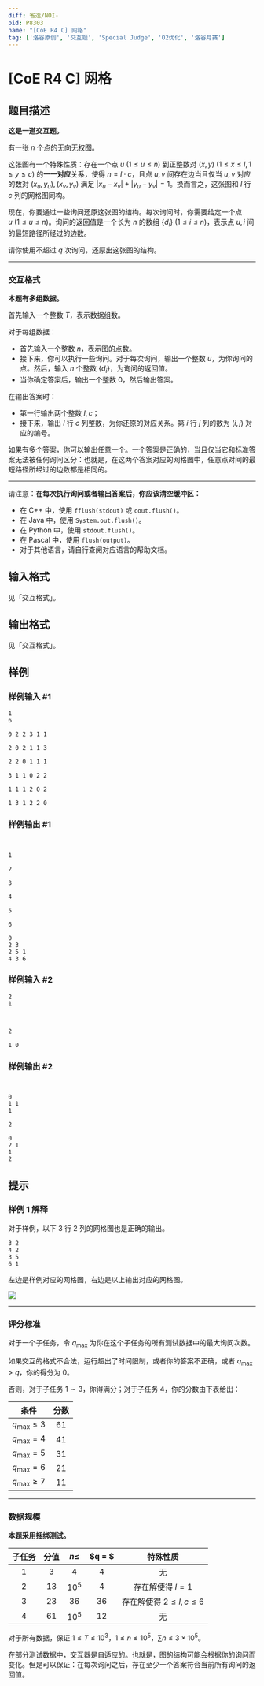 ```yaml
---
diff: 省选/NOI-
pid: P8303
name: "[CoE R4 C] 网格"
tag: ['洛谷原创', '交互题', 'Special Judge', 'O2优化', '洛谷月赛']
---
```

# [CoE R4 C] 网格
## 题目描述

**这是一道交互题。**

有一张 $n$ 个点的无向无权图。

这张图有一个特殊性质：存在一个点 $u \ (1 \leq u \leq n)$ 到正整数对 $(x, y) \ (1 \leq x \leq l, 1 \leq y \leq c)$ 的**一一对应**关系，使得 $n = l \cdot c$，且点 $u, v$ 间存在边当且仅当 $u, v$ 对应的数对 $(x_u, y_u), (x_v, y_v)$ 满足 $|x_u - x_v| + |y_u - y_v| = 1$。换而言之，这张图和 $l$ 行 $c$ 列的网格图同构。

现在，你要通过一些询问还原这张图的结构。每次询问时，你需要给定一个点 $u \ (1 \leq u \leq n)$。询问的返回值是一个长为 $n$ 的数组 $\{d_i\} \ (1 \leq i \leq n)$，表示点 $u, i$ 间的最短路径所经过的边数。

请你使用不超过 $q$ 次询问，还原出这张图的结构。

---

### 交互格式

**本题有多组数据。**

首先输入一个整数 $T$，表示数据组数。

对于每组数据：

- 首先输入一个整数 $n$，表示图的点数。
- 接下来，你可以执行一些询问。对于每次询问，输出一个整数 $u$，为你询问的点。然后，输入 $n$ 个整数 $\{d_i\}$，为询问的返回值。
- 当你确定答案后，输出一个整数 $0$，然后输出答案。

在输出答案时：

- 第一行输出两个整数 $l, c$；
- 接下来，输出 $l$ 行 $c$ 列整数，为你还原的对应关系。第 $i$ 行 $j$ 列的数为 $(i, j)$ 对应的编号。

如果有多个答案，你可以输出任意一个。一个答案是正确的，当且仅当它和标准答案无法被任何询问区分：也就是，在这两个答案对应的网格图中，任意点对间的最短路径所经过的边数都是相同的。

---

请注意：**在每次执行询问或者输出答案后，你应该清空缓冲区：**

- 在 C++ 中，使用 `fflush(stdout)` 或 `cout.flush()`。
- 在 Java 中，使用 `System.out.flush()`。
- 在 Python 中，使用 `stdout.flush()`。
- 在 Pascal 中，使用 `flush(output)`。
- 对于其他语言，请自行查阅对应语言的帮助文档。

## 输入格式

见「交互格式」。
## 输出格式

见「交互格式」。
## 样例

### 样例输入 #1
```
1
6

0 2 2 3 1 1

2 0 2 1 1 3

2 2 0 1 1 1

3 1 1 0 2 2

1 1 1 2 0 2

1 3 1 2 2 0
```
### 样例输出 #1
```


1

2

3

4

5

6

0
2 3
2 5 1
4 3 6
```
### 样例输入 #2
```
2
1



2

1 0
```
### 样例输出 #2
```


0
1 1
1

2

0
2 1
1
2
```
## 提示

### 样例 $1$ 解释

对于样例，以下 $3$ 行 $2$ 列的网格图也是正确的输出。

```
3 2
4 2
3 5
6 1
```

左边是样例对应的网格图，右边是以上输出对应的网格图。

![](https://cdn.luogu.com.cn/upload/image_hosting/jy23v0au.png)

---

### 评分标准

对于一个子任务，令 $q_{\max}$ 为你在这个子任务的所有测试数据中的最大询问次数。

如果交互的格式不合法，运行超出了时间限制，或者你的答案不正确，或者 $q_{\max} > q$，你的得分为 $0$。

否则，对于子任务 $1 \sim 3$，你得满分；对于子任务 $4$，你的分数由下表给出：

| 条件 | 分数 |
| :-: | :-: |
| $q_{\max} \leq 3$ | $61$ |
| $q_{\max} = 4$ | $41$ |
| $q_{\max} = 5$ | $31$ |
| $q_{\max} = 6$ | $21$ |
| $q_{\max} \geq 7$ | $11$ |

---

### 数据规模

**本题采用捆绑测试。**

| 子任务 | 分值 | $n \leq$ | $q = $  | 特殊性质 |
| :-: | :-: | :-: | :-: | :-: |
| $1$ | $3$ | $4$ | $4$ | 无 |
| $2$ | $13$ | $10^5$ | $4$ | 存在解使得 $l = 1$ |
| $3$ | $23$ | $36$ | $36$ | 存在解使得 $2 \leq l, c \leq 6$ |
| $4$ | $61$ | $10^5$ | $12$ | 无 |

对于所有数据，保证 $1 \leq T \leq 10^3$，$1 \leq n \leq 10^5$，$\sum n \leq 3 \times 10^5$。

在部分测试数据中，交互器是自适应的。也就是，图的结构可能会根据你的询问而变化。但是可以保证：在每次询问之后，存在至少一个答案符合当前所有询问的返回值。

